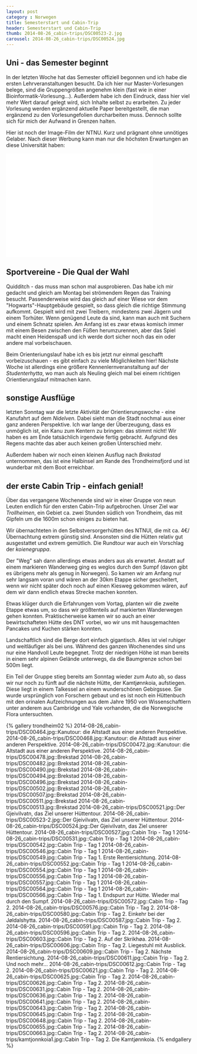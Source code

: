```yaml
---
layout: post
category : Norwegen 
title: Semesterstart und Cabin-Trip 
header: Semesterstart und Cabin-Trip 
thumb: 2014-08-26_cabin-trips/DSC00523-2.jpg
carousel: 2014-08-26_cabin-trips/DSC00524.jpg
---
```


## Uni - das Semester beginnt
In der letzten Woche hat das Semester offiziell begonnen und ich habe die ersten Lehrveranstaltungen besucht. Da ich hier nur Master-Vorlesungen belege, sind die Gruppengrößen angenehm klein (fast wie in einer Bioinformatik-Vorlesung...). Außerdem habe ich den Eindruck, dass hier viel mehr Wert darauf gelegt wird, sich Inhalte selbst zu erarbeiten. <!--more--> Zu jeder Vorlesung werden ergänzend aktuelle Paper bereitgestellt, die man ergänzend zu den Vorlesungefolien durcharbeiten muss.
Dennoch sollte sich für mich der Aufwand in Grenzen halten. 

Hier ist noch der Image-Film der NTNU. Kurz und prägnant ohne unnötiges Gelaber. Nach dieser Werbung kann man nur die höchsten Erwartungen an diese Universität haben:

<iframe width="400" height="280" src="//www.youtube.com/embed/Rv-4ZQ8dFYM" frameborder="0" allowfullscreen></iframe>

## Sportvereine - Die Qual der Wahl
Quidditch - das muss man schon mal ausprobieren. Das habe ich mir gedacht und gleich am Montag bei strömendem Regen das Training besucht. Passenderweise wird das gleich auf einer Wiese vor dem "Hogwarts"-Hauptgebäude gespielt, so dass gleich die richtige Stimmung aufkommt. Gespielt wird mit zwei Treibern, mindestens zwei Jägern und einem Torhüter. Wenn genügend Leute da sind, kann man auch mit Suchern und einem Schnatz spielen. Am Anfang ist es zwar etwas komisch immer
mit einem Besen zwischen den Füßen herumzurennen, aber das Spiel macht einen Heidenspaß und ich werde dort sicher noch das ein oder andere mal vorbeischauen. 

Beim Orienteriungslauf habe ich es bis jetzt nur einmal geschafft vorbeizuschauen - es gibt einfach zu viele Möglichkeiten hier! Nächste Woche ist allerdings eine größere Kennenlernveranstaltung auf der *Studenterhytta*, wo man auch als Neuling gleich mal bei einem richtigen Orientierungslauf mitmachen kann. 

## sonstige Ausflüge
letzten Sonntag war die letzte Aktivität der Orientierungswoche - eine Kanufahrt auf dem *Nidelven*. Dabei sieht man die Stadt nochmal aus einer ganz anderen Perspektive. Ich war lange der Überzeugung, dass es unmöglich ist, ein Kanu zum Kentern zu bringen: das stimmt nicht! Wir haben es am Ende tatsächlich irgendwie fertig gebracht. Aufgrund des Regens machte das aber auch keinen großen Unterschied mehr. 

Außerdem haben wir noch einen kleinen Ausflug nach *Brekstad* unternommen, das ist eine Halbinsel am Rande des Trondheimsfjord und ist wunderbar mit dem Boot erreichbar. 

## der erste Cabin Trip - einfach genial!
Über das vergangene Wochenende sind wir in einer Gruppe von neun Leuten endlich für den ersten Cabin-Trip aufgebrochen. 
Unser Ziel war *Trollheimen*, ein Gebiet ca. zwei Stunden südlich von Trondheim, das mit Gipfeln um die 1600m schon einiges zu bieten hat. 

Wir übernachteten in den Selbstversorgerhütten des NTNUI, die mit ca. 4€/Übernachtung extrem günstig sind. Ansonsten sind die Hütten relativ gut ausgestattet und extrem gemütlich. Die Rundtour war auch ein Vorschlag der *koienegruppa*. 

Der "Weg" sah dann allerdings etwas anders aus als erwartet. Anstatt auf einem markieren Wanderweg ging es weglos durch den Sumpf (davon gibt es übrigens mehr als genug in Norwegen). So kamen wir am Anfang nur sehr langsam voran und wären an der 30km Etappe sicher gescheitert, wenn wir nicht später doch noch auf einen Kiesweg gekommen wären, auf dem wir dann endlich etwas Strecke machen konnten. 

Etwas klüger durch die Erfahrungen vom Vortag, planten wir die zweite Etappe etwas um, so dass wir größtenteils auf markierten Wanderwegen gehen konnten. Praktischerweise kamen wir so auch an einer bewirtschafteten Hütte des DNT vorbei, wo wir uns mit hausgemachten Pancakes und Kuchen stärken konnten. 

Landschaftlich sind die Berge dort einfach gigantisch. Alles ist viel ruhiger und weitläufiger als bei uns. Während des ganzen Wochenendes sind uns nur eine Handvoll Leute begegnet. Trotz der niedrigen Höhe ist man bereits in einem sehr alpinen Gelände unterwegs, da die Baumgrenze schon bei 500m liegt. 

Ein Teil der Gruppe stieg bereits am Sonntag wieder zum Auto ab, so dass wir nur noch zu fünft auf die nächste Hütte, der Kamtjønnkoia, aufstiegen. Diese liegt in einem Talkessel an einem wunderschönen Gebirgssee. Sie wurde ursprünglich von Forschern gebaut und es ist noch ein Hüttenbuch mit den orinalen Aufzeichnungen aus dem Jahre 1950 von Wissenschaftlern unter anderem aus Cambridge und Yale vorhanden, die die Norwegische Flora untersuchten. 

{% gallery trondheim02 %}
2014-08-26_cabin-trips/DSC00464.jpg::Kanutour: die Altstadt aus einer anderen Perspektive. 
2014-08-26_cabin-trips/DSC00468.jpg::Kanutour: die Altstadt aus einer anderen Perspektive. 
2014-08-26_cabin-trips/DSC00472.jpg::Kanutour: die Altstadt aus einer anderen Perspektive. 
2014-08-26_cabin-trips/DSC00478.jpg::Brekstad
2014-08-26_cabin-trips/DSC00482.jpg::Brekstad
2014-08-26_cabin-trips/DSC00490.jpg::Brekstad
2014-08-26_cabin-trips/DSC00494.jpg::Brekstad
2014-08-26_cabin-trips/DSC00496.jpg::Brekstad
2014-08-26_cabin-trips/DSC00502.jpg::Brekstad
2014-08-26_cabin-trips/DSC00507.jpg::Brekstad
2014-08-26_cabin-trips/DSC00511.jpg::Brekstad
2014-08-26_cabin-trips/DSC00513.jpg::Brekstad
2014-08-26_cabin-trips/DSC00521.jpg::Der Gjeivilvatn, das Ziel unserer Hüttentour.
2014-08-26_cabin-trips/DSC00523-2.jpg::Der Gjeivilvatn, das Ziel unserer Hüttentour.
2014-08-26_cabin-trips/DSC00524.jpg::Der Gjeivilvatn, das Ziel unserer Hüttentour.
2014-08-26_cabin-trips/DSC00527.jpg::Cabin Trip - Tag 1
2014-08-26_cabin-trips/DSC00531.jpg::Cabin Trip - Tag 1
2014-08-26_cabin-trips/DSC00542.jpg::Cabin Trip - Tag 1
2014-08-26_cabin-trips/DSC00546.jpg::Cabin Trip - Tag 1
2014-08-26_cabin-trips/DSC00549.jpg::Cabin Trip - Tag 1. Erste Rentiersichtung. 
2014-08-26_cabin-trips/DSC00552.jpg::Cabin Trip - Tag 1
2014-08-26_cabin-trips/DSC00554.jpg::Cabin Trip - Tag 1
2014-08-26_cabin-trips/DSC00556.jpg::Cabin Trip - Tag 1
2014-08-26_cabin-trips/DSC00557.jpg::Cabin Trip - Tag 1
2014-08-26_cabin-trips/DSC00564.jpg::Cabin Trip - Tag 1
2014-08-26_cabin-trips/DSC00566.jpg::Cabin Trip - Tag 1. Endspurt zur Hütte. Wieder mal durch den Sumpf. 
2014-08-26_cabin-trips/DSC00572.jpg::Cabin Trip - Tag 2.
2014-08-26_cabin-trips/DSC00576.jpg::Cabin Trip - Tag 2.
2014-08-26_cabin-trips/DSC00580.jpg::Cabin Trip - Tag 2. Einkehr bei der Jøldalshytta.
2014-08-26_cabin-trips/DSC00587.jpg::Cabin Trip - Tag 2.
2014-08-26_cabin-trips/DSC00591.jpg::Cabin Trip - Tag 2.
2014-08-26_cabin-trips/DSC00596.jpg::Cabin Trip - Tag 2.
2014-08-26_cabin-trips/DSC00603.jpg::Cabin Trip - Tag 2. Auf der Skrikhøa.
2014-08-26_cabin-trips/DSC00606.jpg::Cabin Trip - Tag 2. Liegestuhl mit Ausblick. 
2014-08-26_cabin-trips/DSC00609.jpg::Cabin Trip - Tag 2. Nächste Rentiersichtung. 
2014-08-26_cabin-trips/DSC00611.jpg::Cabin Trip - Tag 2. Und noch mehr...
2014-08-26_cabin-trips/DSC00612.jpg::Cabin Trip - Tag 2.
2014-08-26_cabin-trips/DSC00621.jpg::Cabin Trip - Tag 2.
2014-08-26_cabin-trips/DSC00625.jpg::Cabin Trip - Tag 2.
2014-08-26_cabin-trips/DSC00626.jpg::Cabin Trip - Tag 2.
2014-08-26_cabin-trips/DSC00631.jpg::Cabin Trip - Tag 2.
2014-08-26_cabin-trips/DSC00636.jpg::Cabin Trip - Tag 2.
2014-08-26_cabin-trips/DSC00641.jpg::Cabin Trip - Tag 2.
2014-08-26_cabin-trips/DSC00643.jpg::Cabin Trip - Tag 2.
2014-08-26_cabin-trips/DSC00645.jpg::Cabin Trip - Tag 2.
2014-08-26_cabin-trips/DSC00648.jpg::Cabin Trip - Tag 2.
2014-08-26_cabin-trips/DSC00655.jpg::Cabin Trip - Tag 2.
2014-08-26_cabin-trips/DSC00663.jpg::Cabin Trip - Tag 2.
2014-08-26_cabin-trips/kamtjonnkoia1.jpg::Cabin Trip - Tag 2. Die Kamtjønnkoia.
{% endgallery %}
